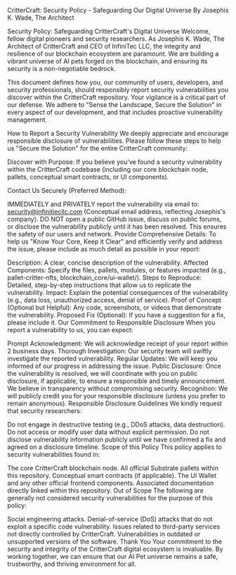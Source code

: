 CritterCraft: Security Policy - Safeguarding Our Digital Universe
By Josephis K. Wade, The Architect

Security Policy: Safeguarding CritterCraft's Digital Universe
Welcome, fellow digital pioneers and security researchers. As Josephis K. Wade, The Architect of CritterCraft and CEO of InfiniTec LLC, the integrity and resilience of our blockchain ecosystem are paramount. We are building a vibrant universe of AI pets forged on the blockchain, and ensuring its security is a non-negotiable bedrock.

This document defines how you, our community of users, developers, and security professionals, should responsibly report security vulnerabilities you discover within the CritterCraft repository. Your vigilance is a critical part of our defense. We adhere to "Sense the Landscape, Secure the Solution" in every aspect of our development, and that includes proactive vulnerability management.

How to Report a Security Vulnerability
We deeply appreciate and encourage responsible disclosure of vulnerabilities. Please follow these steps to help us "Secure the Solution" for the entire CritterCraft community:

Discover with Purpose: If you believe you've found a security vulnerability within the CritterCraft codebase (including our core blockchain node, pallets, conceptual smart contracts, or UI components).

Contact Us Securely (Preferred Method):

IMMEDIATELY and PRIVATELY report the vulnerability via email to: security@infinitiecllc.com (Conceptual email address, reflecting Josephis's company).
DO NOT open a public GitHub issue, discuss on public forums, or disclose the vulnerability publicly until it has been resolved. This ensures the safety of our users and network.
Provide Comprehensive Details: To help us "Know Your Core, Keep it Clear" and efficiently verify and address the issue, please include as much detail as possible in your report:

Description: A clear, concise description of the vulnerability.
Affected Components: Specify the files, pallets, modules, or features impacted (e.g., pallet-critter-nfts, blockchain_core/ui-wallet/).
Steps to Reproduce: Detailed, step-by-step instructions that allow us to replicate the vulnerability.
Impact: Explain the potential consequences of the vulnerability (e.g., data loss, unauthorized access, denial of service).
Proof of Concept (Optional but Helpful): Any code, screenshots, or videos that demonstrate the vulnerability.
Proposed Fix (Optional): If you have a suggestion for a fix, please include it.
Our Commitment to Responsible Disclosure
When you report a vulnerability to us, you can expect:

Prompt Acknowledgment: We will acknowledge receipt of your report within 2 business days.
Thorough Investigation: Our security team will swiftly investigate the reported vulnerability.
Regular Updates: We will keep you informed of our progress in addressing the issue.
Public Disclosure: Once the vulnerability is resolved, we will coordinate with you on public disclosure, if applicable, to ensure a responsible and timely announcement. We believe in transparency without compromising security.
Recognition: We will publicly credit you for your responsible disclosure (unless you prefer to remain anonymous).
Responsible Disclosure Guidelines
We kindly request that security researchers:

Do not engage in destructive testing (e.g., DDoS attacks, data destruction).
Do not access or modify user data without explicit permission.
Do not disclose vulnerability information publicly until we have confirmed a fix and agreed on a disclosure timeline.
Scope of this Policy
This policy applies to security vulnerabilities found in:

The core CritterCraft blockchain node.
All official Substrate pallets within this repository.
Conceptual smart contracts (if applicable).
The UI Wallet and any other official frontend components.
Associated documentation directly linked within this repository.
Out of Scope
The following are generally not considered security vulnerabilities for the purpose of this policy:

Social engineering attacks.
Denial-of-service (DoS) attacks that do not exploit a specific code vulnerability.
Issues related to third-party services not directly controlled by CritterCraft.
Vulnerabilities in outdated or unsupported versions of the software.
Thank You
Your commitment to the security and integrity of the CritterCraft digital ecosystem is invaluable. By working together, we can ensure that our AI Pet universe remains a safe, trustworthy, and thriving environment for all.
